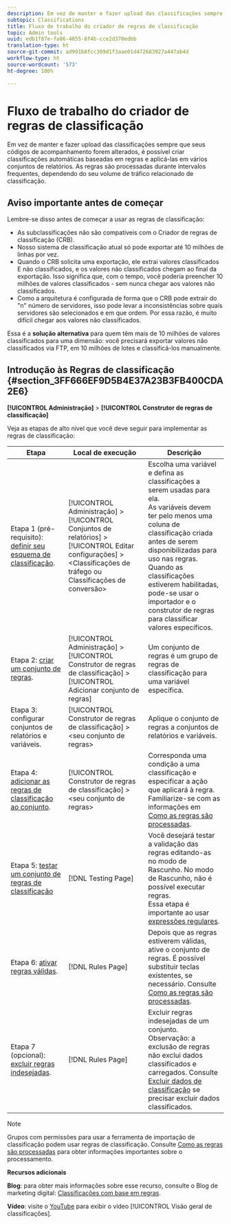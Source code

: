 ```yaml
---
description: Em vez de manter e fazer upload das classificações sempre que seus códigos de acompanhamento forem alterados, é possível criar classificações automáticas baseadas em regras e aplicá-las em vários conjuntos de relatórios. As regras são processadas durante intervalos frequentes, dependendo do seu volume de tráfico relacionado de classificação.
subtopic: Classifications
title: Fluxo de trabalho do criador de regras de classificação
topic: Admin tools
uuid: edb1f07e-fa86-4055-8f4b-cce2d370edbb
translation-type: ht
source-git-commit: ad991b8fcc309d1f3aae01d472683927a447ab4d
workflow-type: ht
source-wordcount: '573'
ht-degree: 100%

---
```



# Fluxo de trabalho do criador de regras de classificação

Em vez de manter e fazer upload das classificações sempre que seus códigos de acompanhamento forem alterados, é possível criar classificações automáticas baseadas em regras e aplicá-las em vários conjuntos de relatórios. As regras são processadas durante intervalos frequentes, dependendo do seu volume de tráfico relacionado de classificação.

## Aviso importante antes de começar

Lembre-se disso antes de começar a usar as regras de classificação:

* As subclassificações não são compatíveis com o Criador de regras de classificação (CRB).
* Nosso sistema de classificação atual só pode exportar até 10 milhões de linhas por vez.
* Quando o CRB solicita uma exportação, ele extrai valores classificados E não classificados, e os valores não classificados chegam ao final da exportação. Isso significa que, com o tempo, você poderia preencher 10 milhões de valores classificados - sem nunca chegar aos valores não classificados.
* Como a arquitetura é configurada de forma que o CRB pode extrair do &quot;n&quot; número de servidores, isso pode levar a inconsistências sobre quais servidores são selecionados e em que ordem. Por essa razão, é muito difícil chegar aos valores não classificados.

Essa é a **solução alternativa** para quem têm mais de 10 milhões de valores classificados para uma dimensão: você precisará exportar valores não classificados via FTP, em 10 milhões de lotes e classificá-los manualmente.

## Introdução às Regras de classificação {#section_3FF666EF9D5B4E37A23B3FB400CDA2E6}

**[!UICONTROL Administração]** > **[!UICONTROL Construtor de regras de classificação]**

Veja as etapas de alto nível que você deve seguir para implementar as regras de classificação:

| Etapa | Local de execução | Descrição |
|--- |--- |--- |
| Etapa 1 (pré-requisito): [definir seu esquema de classificação](https://docs.adobe.com/content/help/pt-BR/analytics/components/classifications/c-classifications.html). | [!UICONTROL Administração] > [!UICONTROL Conjuntos de relatórios] > [!UICONTROL Editar configurações] > &lt;Classificações de tráfego ou Classificações de conversão> | Escolha uma variável e defina as classificações a serem usadas para ela. <br>As variáveis devem ter pelo menos uma coluna de classificação criada antes de serem disponibilizadas para uso nas regras.<br>Quando as classificações estiverem habilitadas, pode-se usar o importador e o construtor de regras para classificar valores específicos. |
| Etapa 2: [criar um conjunto de regras](/help/components/c-classifications2/crb/classification-rule-set.md). | [!UICONTROL Administração] > [!UICONTROL Construtor de regras de classificação] > [!UICONTROL Adicionar conjunto de regras] | Um conjunto de regras é um grupo de regras de classificação para uma variável específica. |
| Etapa 3: configurar conjuntos de relatórios e variáveis. | [!UICONTROL Construtor de regras de classificação] > &lt;seu conjunto de regras> | Aplique o conjunto de regras a conjuntos de relatórios e variáveis. |
| Etapa 4: [adicionar as regras de classificação ao conjunto](/help/components/c-classifications2/crb/classification-quickstart-rules.md). | [!UICONTROL Construtor de regras de classificação] > &lt;seu conjunto de regras> | Corresponda uma condição a uma classificação e especificar a ação que aplicará à regra.  Familiarize-se com as informações em [Como as regras são processadas](/help/components/c-classifications2/crb/classification-quickstart-rules.md). |
| Etapa 5: [testar um conjunto de regras de classificação](/help/components/c-classifications2/crb/classification-quickstart-rules.md) | [!DNL Testing Page] | Você desejará testar a validação das regras editando-as no modo de Rascunho. No modo de Rascunho, não é possível executar regras.<br>Essa etapa é importante ao usar [expressões regulares](/help/components/c-classifications2/crb/classification-quickstart-rules.md). |
| Etapa 6: [ativar regras válidas](/help/components/c-classifications2/crb/classification-rule-definitions.md). | [!DNL Rules Page] | Depois que as regras estiverem válidas, ative o conjunto de regras.  É possível substituir teclas existentes, se necessário. Consulte  [Como as regras são processadas](/help/components/c-classifications2/crb/classification-quickstart-rules.md). |
| Etapa 7 (opcional): [excluir regras indesejadas](/help/components/c-classifications2/crb/classification-rule-definitions.md). | [!DNL Rules Page] | Excluir regras indesejadas de um conjunto.<br>Observação: a exclusão de regras não exclui dados classificados e carregados.  Consulte [Excluir dados de classificação](/help/components/c-classifications2/c-classifications-importer/t-delete-classification-data.md) se precisar excluir dados classificados. |

>[!NOTE]
>
>Grupos com permissões para usar a ferramenta de importação de classificação podem usar regras de classificação. Consulte [Como as regras são processadas](/help/components/c-classifications2/crb/classification-quickstart-rules.md) para obter informações importantes sobre o processamento.

**Recursos adicionais**

**Blog**: para obter mais informações sobre esse recurso, consulte o Blog de marketing digital: [Classificações com base em regras](https://theblog.adobe.com/rule-based-classifications-part-1-making-classifications-easier/).

**Vídeo**: visite o [YouTube](https://www.youtube.com/watch?v=6laI5SBXY-I) para exibir o vídeo [!UICONTROL Visão geral de classificações].
